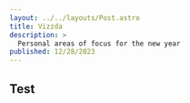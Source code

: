 ```yaml
---
layout: ../../layouts/Post.astro
title: Vizzda
description: >
  Personal areas of focus for the new year
published: 12/28/2023
---
```


## Test
